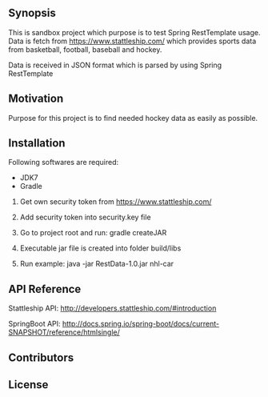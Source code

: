 ## Synopsis

This is sandbox project which purpose is to test Spring RestTemplate usage. Data is fetch from https://www.stattleship.com/ which provides sports data from basketball, football, baseball and hockey.

Data is received in JSON format which is parsed by using Spring RestTemplate

## Motivation

Purpose for this project is to find needed hockey data as easily as possible.

## Installation

Following softwares are required:
- JDK7
- Gradle

1) Get own security token from https://www.stattleship.com/

2) Add security token into security.key file

3) Go to project root and run: gradle createJAR

4) Executable jar file is created into folder build/libs

5) Run example: java -jar RestData-1.0.jar nhl-car


## API Reference

Stattleship API: http://developers.stattleship.com/#introduction

SpringBoot API: http://docs.spring.io/spring-boot/docs/current-SNAPSHOT/reference/htmlsingle/

## Contributors


## License
